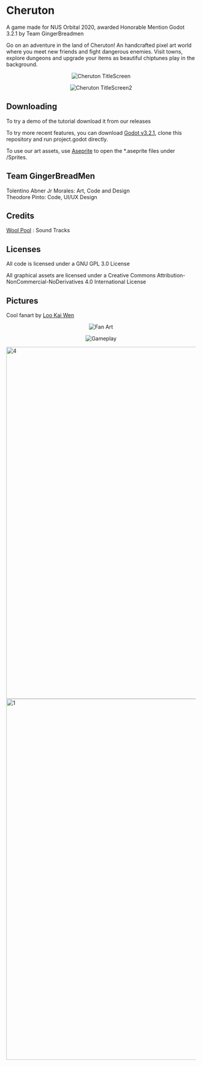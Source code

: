 # CherutonA game made for NUS Orbital 2020, awarded Honorable Mention Godot 3.2.1 by Team GingerBreadmenGo on an adventure in the land of Cheruton! An handcrafted pixel art world where you meet new friends and fight dangerous enemies. Visit towns, explore dungeons and upgrade your items as beautiful chiptunes play in the background.  <p align = "center">    <img src="https://i.ibb.co/WWmX4VQ/UI-Main-Menu.gif" alt="Cheruton TitleScreen"></p><p align = "center">    <img src="https://i.ibb.co/LNd9v20/mainmenu1080below.gif" alt="Cheruton TitleScreen2"></p>## DownloadingTo try a demo of the tutorial download it from our releasesTo try more recent features, you can download [Godot v3.2.1](https://downloads.tuxfamily.org/godotengine/3.2.1/), clone this repository and run project.godot directly.  To use our art assets, use  [Aseprite](https://store.steampowered.com/app/431730/Aseprite/) to open the *.aseprite files under /Sprites.  ## Team GingerBreadMenTolentino Abner Jr Morales: Art, Code and Design   Theodore Pinto: Code, UI/UX Design   ## Credits[Wool Pool](https://soundcloud.com/gubera) : Sound Tracks  ## LicensesAll code is licensed under a GNU GPL 3.0 License   All graphical assets are licensed under a Creative Commons Attribution-NonCommercial-NoDerivatives 4.0 International License ## PicturesCool fanart by [Loo Kai Wen](https://www.instagram.com/okai_iwen/)<p align = "center">    <img src="https://i.ibb.co/FwTstCv/Whats-App-Image-2020-08-23-at-1-29-59-AM.jpg" alt="Fan Art"></p><p align = "center">    <img src="https://i.ibb.co/FzvMPX3/Gameplay.png" alt="Gameplay"></p><img width="936" alt="4" src="https://user-images.githubusercontent.com/55742254/110230844-bec9b980-7f4e-11eb-996b-118241affe02.png"><img width="960" alt="1" src="https://user-images.githubusercontent.com/55742254/110230851-d012c600-7f4e-11eb-9359-c953d13eb914.png">